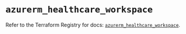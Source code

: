# `azurerm_healthcare_workspace`

Refer to the Terraform Registry for docs: [`azurerm_healthcare_workspace`](https://registry.terraform.io/providers/hashicorp/azurerm/4.24.0/docs/resources/healthcare_workspace).
